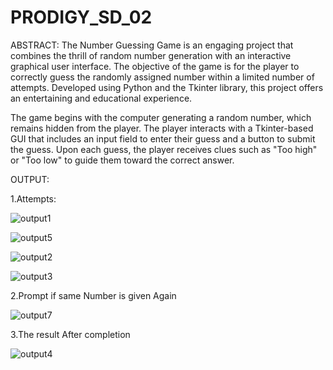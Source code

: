 # PRODIGY_SD_02
ABSTRACT:
The Number Guessing Game is an engaging project that combines the thrill of random number generation with an interactive graphical user interface. The objective of the game is for the player to correctly guess the randomly assigned number within a limited number of attempts. Developed using Python and the Tkinter library, this project offers an entertaining and educational experience.

The game begins with the computer generating a random number, which remains hidden from the player. The player interacts with a Tkinter-based GUI that includes an input field to enter their guess and a button to submit the guess. Upon each guess, the player receives clues such as "Too high" or "Too low" to guide them toward the correct answer.

OUTPUT:

1.Attempts:

![output1](https://github.com/karthikeyanav2003/PRODIGY_SD_02/assets/145100980/091a8203-17d6-4589-ad2f-301eda379fba)

![output5](https://github.com/karthikeyanav2003/PRODIGY_SD_02/assets/145100980/46991375-5243-4347-9562-fd6abd381621)

![output2](https://github.com/karthikeyanav2003/PRODIGY_SD_02/assets/145100980/9eea8760-c73a-4fac-be83-b0264dc052e5)

![output3](https://github.com/karthikeyanav2003/PRODIGY_SD_02/assets/145100980/d88a9a77-5572-4526-b3cd-4a0f5ffdb887)


2.Prompt if same Number is given Again

![output7](https://github.com/karthikeyanav2003/PRODIGY_SD_02/assets/145100980/346baddc-072b-4bc5-9e02-80947b53e6f2)

3.The result After completion

![output4](https://github.com/karthikeyanav2003/PRODIGY_SD_02/assets/145100980/bd142db0-6a02-481b-a2b0-5bfad3a2cb0c)
